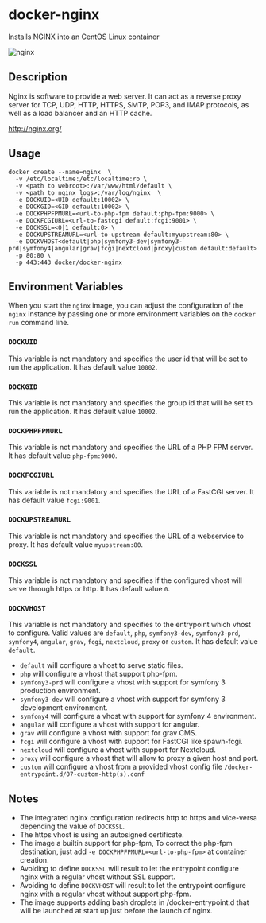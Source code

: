 # docker-nginx
Installs NGINX into an CentOS Linux container

![nginx](https://assets.wp.nginx.com/wp-content/themes/nginx-theme/assets/img//logo.png)

## Description

Nginx is software to provide a web server. It can act as a reverse proxy server for TCP, UDP, HTTP, HTTPS, SMTP, POP3, and IMAP protocols, as well as a load balancer and an HTTP cache.


http://nginx.org/

## Usage

    docker create --name=nginx  \
      -v /etc/localtime:/etc/localtime:ro \
      -v <path to webroot>:/var/www/html/default \
      -v <path to nginx logs>:/var/log/nginx  \
      -e DOCKUID=<UID default:10002> \
      -e DOCKGID=<GID default:10002> \
      -e DOCKPHPFPMURL=<url-to-php-fpm default:php-fpm:9000> \
      -e DOCKFCGIURL=<url-to-fastcgi default:fcgi:9001> \
      -e DOCKSSL=<0|1 default:0> \
      -e DOCKUPSTREAMURL=<url-to-upstream default:myupstream:80> \
      -e DOCKVHOST<default|php|symfony3-dev|symfony3-prd|symfony4|angular|grav|fcgi|nextcloud|proxy|custom default:default>
      -p 80:80 \
      -p 443:443 docker/docker-nginx

## Environment Variables

When you start the `nginx` image, you can adjust the configuration of the `nginx` instance by passing one or more environment variables on the `docker run` command line.

### `DOCKUID`

This variable is not mandatory and specifies the user id that will be set to run the application. It has default value `10002`.

### `DOCKGID`

This variable is not mandatory and specifies the group id that will be set to run the application. It has default value `10002`.

### `DOCKPHPFPMURL`

This variable is not mandatory and specifies the URL of a PHP FPM server. It has default value `php-fpm:9000`.

### `DOCKFCGIURL`

This variable is not mandatory and specifies the URL of a FastCGI server. It has default value `fcgi:9001`.

### `DOCKUPSTREAMURL`

This variable is not mandatory and specifies the URL of a webservice to proxy. It has default value `myupstream:80`.

### `DOCKSSL`

This variable is not mandatory and specifies if the configured vhost will serve through https or http. It has default value `0`.

### `DOCKVHOST`

This variable is not mandatory and specifies to the entrypoint which vhost to configure. Valid values are `default`, `php`, `symfony3-dev`, `symfony3-prd`, `symfony4`, `angular`, `grav`, `fcgi`, `nextcloud`, `proxy` or `custom`. It has default value `default`.
* `default` will configure a vhost to serve static files.
* `php` will configure a vhost that support php-fpm.
* `symfony3-prd` will configure a vhost with support for symfony 3 production environment.
* `symfony3-dev` will configure a vhost with support for symfony 3 development environment.
* `symfony4` will configure a vhost with support for symfony 4 environment.
* `angular` will configure a vhost with support for angular.
* `grav` will configure a vhost with support for grav CMS.
* `fcgi` will configure a vhost with support for FastCGI like spawn-fcgi.
* `nextcloud` will configure a vhost with support for Nextcloud.
* `proxy` will configure a vhost that will allow to proxy a given host and port.
* `custom` will configure a vhost from a provided vhost config file `/docker-entrypoint.d/07-custom-http(s).conf`

## Notes

* The integrated nginx configuration redirects http to https and vice-versa depending the value of `DOCKSSL`.
* The https vhost is using an autosigned certificate.
* The image a builtin support for php-fpm, To correct the php-fpm destination, just add `-e DOCKPHPFPMURL=<url-to-php-fpm>` at container creation.
* Avoiding to define `DOCKSSL` will result to let the entrypoint configure nginx with a regular vhost without SSL support.
* Avoiding to define `DOCKVHOST` will result to let the entrypoint configure nginx with a regular vhost without support php-fpm.
* The image supports adding bash droplets in /docker-entrypoint.d that will be launched at start up just before the launch of nginx.
